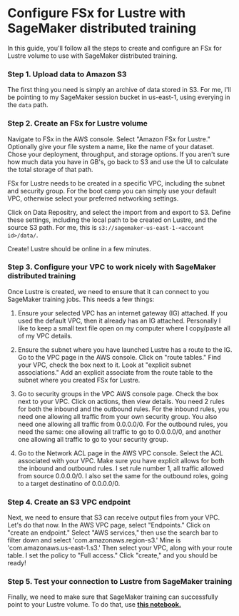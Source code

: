 # Configure FSx for Lustre with SageMaker distributed training
In this guide, you'll follow all the steps to create and configure an FSx for Lustre volume to use with SageMaker distributed training.

### Step 1. Upload data to Amazon S3
The first thing you need is simply an archive of data stored in S3. For me, I'll be pointing to my SageMaker session bucket in us-east-1, using everying in the `data` path.

### Step 2. Create an FSx for Lustre volume
Navigate to FSx in the AWS console. Select "Amazon FSx for Lustre." Optionally give your file system a name, like the name of your dataset. Chose your deployment, throughput, and storage options. If you aren't sure how much data you have in GB's, go back to S3 and use the UI to calculate the total storage of that path.

FSx for Lustre needs to be created in a specific VPC, including the subnet and security group. For the boot camp you can simply use your default VPC, otherwise select your preferred networking settings.

Click on Data Repositry, and select the import from and export to S3. Define these settings, including the local path to be created on Lustre, and the source S3 path. For me, this is `s3://sagemaker-us-east-1-<account id>/data/`.

Create! Lustre should be online in a few minutes.

### Step 3. Configure your VPC to work nicely with SageMaker distributed training
Once Lustre is created, we need to ensure that it can connect to you SageMaker training jobs. This needs a few things:

1. Ensure your selected VPC has an internet gateway (IG) attached. If you used the default VPC, then it already has an IG attached. Personally I like to keep a small text file open on my computer where I copy/paste all of my VPC details. 

2. Ensure the subnet where you have launched Lustre has a route to the IG. Go to the VPC page in the AWS console. Click on "route tables." Find your VPC, check the box next to it. Look at "explicit subnet associations." Add an explicit associate from the route table to the subnet where you created FSx for Lustre.

3. Go to security groups in the VPC AWS console page. Check the box next to your VPC. Click on actions, then view details. You need 2 rules for both the inbound and the outbound rules. For the inbound rules, you need one allowing all traffic from your own security group. You also need one allowing all traffic from 0.0.0.0/0. For the outbound rules, you need the same: one allowing all traffic to go to 0.0.0.0/0, and another one allowing all traffic to go to your security group.

4. Go to the Network ACL page in the AWS VPC console. Select the ACL associated with your VPC. Make sure you have explicit allows for both the inbound and outbound rules. I set rule number 1, all traffic allowed from source 0.0.0.0/0. I also set the same for the outbound roles, going to a target destinatino of 0.0.0.0/0.

### Step 4. Create an S3 VPC endpoint
Next, we need to ensure that S3 can receive output files from your VPC. Let's do that now. In the AWS VPC page, select "Endpoints." Click on "create an endpoint." Select "AWS services," then use the search bar to filter down and select 'com.amazonaws.region-s3.' Mine is 'com.amazonaws.us-east-1.s3.' Then select your VPC, along with your route table. I set the policy to "Full access." Click "create," and you should be ready!
    
### Step 5. Test your connection to Lustre from SageMaker training
Finally, we need to make sure that SageMaker training can successfully point to your Lustre volume. To do that, use **[this notebook.](https://github.com/aws-samples/sagemaker-distributed-training-workshop/blob/main/5_boot_camp/lustre/test_lustre.ipynb)**
